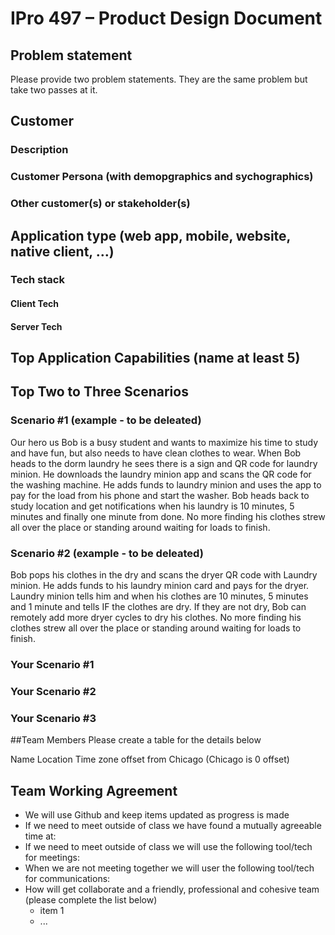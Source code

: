 # IPro 497 – Product Design Document

## Problem statement
Please provide two problem statements.  They are the same problem but take two passes at it.

 
## Customer
### Description

### Customer Persona (with demopgraphics and sychographics)

### Other customer(s) or stakeholder(s)

 
## Application type (web app, mobile, website, native client, …)
 
### Tech stack

#### Client Tech 
#### Server Tech
 
## Top Application Capabilities (name at least 5)

## Top Two to Three Scenarios
### Scenario #1 (example - to be deleated)
Our hero us Bob is a busy student and wants to maximize his time to study and have fun, but also needs to have clean clothes to wear.  When Bob heads to the dorm laundry he sees there is a sign and QR code for laundry minion.   He downloads the laundry minion app and scans the QR code for the washing machine.  He adds funds to laundry minion and uses the app to pay for the load from his phone and start the washer.  Bob heads back to study location and get notifications when his laundry is 10 minutes, 5 minutes and finally one minute from done.  No more finding his clothes strew all over the place or standing around waiting for loads to finish.
### Scenario #2 (example - to be deleated)
Bob pops his clothes in the dry and scans the dryer QR code with Laundry minion.  He adds funds to his laundry minion card and pays for the dryer.  Laundry minion tells him and when his clothes are 10 minutes, 5 minutes and 1 minute and tells IF the clothes are dry.  If they are not dry, Bob can remotely add more dryer cycles to dry his clothes.  No more finding his clothes strew all over the place or standing around waiting for loads to finish.

### Your Scenario #1
### Your Scenario #2
### Your Scenario #3

##Team Members
Please create a table for the details below 

Name	Location	Time zone offset from Chicago (Chicago is 0 offset)
		
		
		

## Team Working Agreement
- We will use Github and keep items updated as progress is made
- If we need to meet outside of class we have found a mutually agreeable time at:
- If we need to meet outside of class we will use the following tool/tech for meetings: 
- When we are not meeting together we will user the following tool/tech for communications: 
- How will get collaborate and a friendly, professional and cohesive team (please complete the list below)
  - item 1
  - ...

